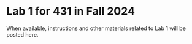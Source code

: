 # Lab 1 for 431 in Fall 2024

When available, instructions and other materials related to Lab 1 will be posted here.
